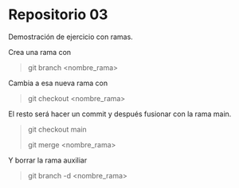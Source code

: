 # Repositorio 03
Demostración de ejercicio con ramas.

Crea una rama con 

> git branch <nombre_rama>

Cambia a esa nueva rama con

> git checkout <nombre_rama>

El resto será hacer un commit y después fusionar con la rama main.

> git checkout main
>
> git merge <nombre_rama>

Y borrar la rama auxiliar

> git branch -d <nombre_rama>


